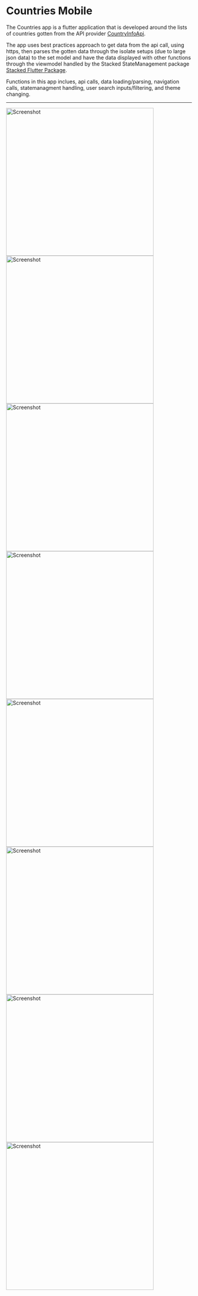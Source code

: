 # Countries Mobile

The Countries app is a flutter application that is developed around the lists of countries gotten from the API provider [CountryInfoApi](https://countryinfoapi.com/documentation). 

The app uses best practices approach to get data from the api call, using https, then parses the gotten data through the isolate setups (due to large json data) to the set model and have the data displayed with other functions
through the viewmodel handled by the Stacked StateManagement package [Stacked Flutter Package](https://pub.dev/packages/stacked).

Functions in this app inclues, api calls, data loading/parsing, navigation calls, statemanagment handling, user search inputs/filtering, and theme changing.

-------------

<img src="https://github.com/EmmanuelTobi/countries/assets/17169962/8807cfab-b006-4b8f-a2c6-f7a395eafe16" height="400" alt="Screenshot"/>
<img src="https://github.com/EmmanuelTobi/countries/assets/17169962/d96f9a59-70f5-450e-8780-8844c3a77c1d" height="400" alt="Screenshot"/>
<img src="https://github.com/EmmanuelTobi/countries/assets/17169962/d96f9a59-70f5-450e-8780-8844c3a77c1d" height="400" alt="Screenshot"/>
<img src="https://github.com/EmmanuelTobi/countries/assets/17169962/d468d243-23c1-4f65-a6f3-67b045326c65" height="400" alt="Screenshot"/>
<img src="https://github.com/EmmanuelTobi/countries/assets/17169962/b61adae2-49aa-4c6b-9346-f6c1a8e0594c" height="400" alt="Screenshot"/>
<img src="https://github.com/EmmanuelTobi/countries/assets/17169962/8e0bc6d0-afcf-417d-84fe-d9889c58a50f" height="400" alt="Screenshot"/>
<img src="https://github.com/EmmanuelTobi/countries/assets/17169962/3cc0ad0d-f621-439f-8c30-e1a6365b6c75" height="400" alt="Screenshot"/>
<img src="https://github.com/EmmanuelTobi/countries/assets/17169962/6bf7b02b-6819-4b67-9b0f-c62dee460e3b" height="400" alt="Screenshot"/>


